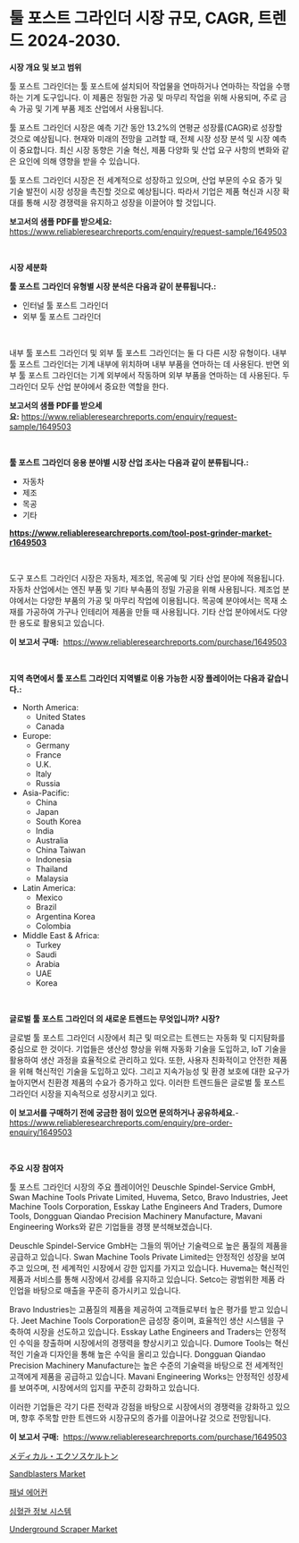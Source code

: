 <p><h1>툴 포스트 그라인더 시장 규모, CAGR, 트렌드 2024-2030.</h1></p><p><strong>시장 개요 및 보고 범위</strong></p>
<p><p>툴 포스트 그라인더는 툴 포스트에 설치되어 작업물을 연마하거나 연마하는 작업을 수행하는 기계 도구입니다. 이 제품은 정밀한 가공 및 마무리 작업을 위해 사용되며, 주로 금속 가공 및 기계 부품 제조 산업에서 사용됩니다.</p><p>툴 포스트 그라인더 시장은 예측 기간 동안 13.2%의 연평균 성장률(CAGR)로 성장할 것으로 예상됩니다. 현재와 미래의 전망을 고려할 때, 전체 시장 성장 분석 및 시장 예측이 중요합니다. 최신 시장 동향은 기술 혁신, 제품 다양화 및 산업 요구 사항의 변화와 같은 요인에 의해 영향을 받을 수 있습니다.</p><p>툴 포스트 그라인더 시장은 전 세계적으로 성장하고 있으며, 산업 부문의 수요 증가 및 기술 발전이 시장 성장을 촉진할 것으로 예상됩니다. 따라서 기업은 제품 혁신과 시장 확대를 통해 시장 경쟁력을 유지하고 성장을 이끌어야 할 것입니다.</p></p>
<p><strong>보고서의 샘플 PDF를 받으세요:</strong> <a href="https://www.reliableresearchreports.com/enquiry/request-sample/1649503">https://www.reliableresearchreports.com/enquiry/request-sample/1649503</a></p>
<p>&nbsp;</p>
<p><strong>시장 세분화</strong></p>
<p><strong>툴 포스트 그라인더 유형별 시장 분석은 다음과 같이 분류됩니다.:</strong></p>
<p><ul><li>인터널 툴 포스트 그라인더</li><li>외부 툴 포스트 그라인더</li></ul></p>
<p>&nbsp;</p>
<p><p>내부 툴 포스트 그라인더 및 외부 툴 포스트 그라인더는 둘 다 다른 시장 유형이다. 내부 툴 포스트 그라인더는 기계 내부에 위치하며 내부 부품을 연마하는 데 사용된다. 반면 외부 툴 포스트 그라인더는 기계 외부에서 작동하며 외부 부품을 연마하는 데 사용된다. 두 그라인더 모두 산업 분야에서 중요한 역할을 한다.</p></p>
<p><strong>보고서의 샘플 PDF를 받으세요:</strong>&nbsp;<a href="https://www.reliableresearchreports.com/enquiry/request-sample/1649503">https://www.reliableresearchreports.com/enquiry/request-sample/1649503</a></p>
<p>&nbsp;</p>
<p><strong> 툴 포스트 그라인더 응용 분야별 시장 산업 조사는 다음과 같이 분류됩니다.:</strong></p>
<p><ul><li>자동차</li><li>제조</li><li>목공</li><li>기타</li></ul></p>
<p><strong><a href="https://www.reliableresearchreports.com/tool-post-grinder-market-r1649503">https://www.reliableresearchreports.com/tool-post-grinder-market-r1649503</a></strong></p>
<p>&nbsp;</p>
<p><p>도구 포스트 그라인더 시장은 자동차, 제조업, 목공예 및 기타 산업 분야에 적용됩니다. 자동차 산업에서는 엔진 부품 및 기타 부속품의 정밀 가공을 위해 사용됩니다. 제조업 분야에서는 다양한 부품의 가공 및 마무리 작업에 이용됩니다. 목공예 분야에서는 목재 소재를 가공하여 가구나 인테리어 제품을 만들 때 사용됩니다. 기타 산업 분야에서도 다양한 용도로 활용되고 있습니다.</p></p>
<p><strong>이 보고서 구매:</strong>&nbsp; <a href="https://www.reliableresearchreports.com/purchase/1649503">https://www.reliableresearchreports.com/purchase/1649503</a></p>
<p>&nbsp;</p>
<p><strong>지역 측면에서 툴 포스트 그라인더 지역별로 이용 가능한 시장 플레이어는 다음과 같습니다.:</strong></p>
<p><ul>
    <li>
        North America:
        <ul>
            <li>United States</li>
            <li>Canada</li>
        </ul>
    </li>
    <li>
        Europe:
        <ul>
            <li>Germany</li>
            <li>France</li>
            <li>U.K.</li>
            <li>Italy</li>
            <li>Russia</li>
        </ul>
    </li>
    <li>
        Asia-Pacific:
        <ul>
            <li>China</li>
            <li>Japan</li>
            <li>South Korea</li>
            <li>India</li>
            <li>Australia</li>
            <li>China Taiwan</li>
            <li>Indonesia</li>
            <li>Thailand</li>
            <li>Malaysia</li>
        </ul>
    </li>
    <li>
        Latin America:
        <ul>
            <li>Mexico</li>
            <li>Brazil</li>
            <li>Argentina Korea</li>
            <li>Colombia</li>
        </ul>
    </li>
    <li>
        Middle East & Africa:
        <ul>
            <li>Turkey</li>
            <li>Saudi</li>
            <li>Arabia</li>
            <li>UAE</li>
            <li>Korea</li>
        </ul>
    </li>
    </ul></p>
<p>&nbsp;</p>
<p><strong>글로벌 툴 포스트 그라인더 의 새로운 트렌드는 무엇입니까? 시장?</strong></p>
<p><p>글로벌 툴 포스트 그라인더 시장에서 최근 및 떠오르는 트렌드는 자동화 및 디지턈화를 중심으로 한 것이다. 기업들은 생산성 향상을 위해 자동화 기술을 도입하고, IoT 기술을 활용하여 생산 과정을 효율적으로 관리하고 있다. 또한, 사용자 친화적이고 안전한 제품을 위해 혁신적인 기술을 도입하고 있다. 그리고 지속가능성 및 환경 보호에 대한 요구가 높아지면서 친환경 제품의 수요가 증가하고 있다. 이러한 트렌드들은 글로벌 툴 포스트 그라인더 시장을 지속적으로 성장시키고 있다.</p></p>
<p><strong>이 보고서를 구매하기 전에 궁금한 점이 있으면 문의하거나 공유하세요.</strong>- <a href="https://www.reliableresearchreports.com/enquiry/pre-order-enquiry/1649503">https://www.reliableresearchreports.com/enquiry/pre-order-enquiry/1649503</a></p>
<p>&nbsp;</p>
<p><strong>주요 시장 참여자</strong></p>
<p><p>툴 포스트 그라인더 시장의 주요 플레이어인 Deuschle Spindel-Service GmbH, Swan Machine Tools Private Limited, Huvema, Setco, Bravo Industries, Jeet Machine Tools Corporation, Esskay Lathe Engineers And Traders, Dumore Tools, Dongguan Qiandao Precision Machinery Manufacture, Mavani Engineering Works와 같은 기업들을 경쟁 분석해보겠습니다.</p><p>Deuschle Spindel-Service GmbH는 그들의 뛰어난 기술력으로 높은 품질의 제품을 공급하고 있습니다. Swan Machine Tools Private Limited는 안정적인 성장을 보여주고 있으며, 전 세계적인 시장에서 강한 입지를 가지고 있습니다. Huvema는 혁신적인 제품과 서비스를 통해 시장에서 강세를 유지하고 있습니다. Setco는 광범위한 제품 라인업을 바탕으로 매출을 꾸준히 증가시키고 있습니다.</p><p>Bravo Industries는 고품질의 제품을 제공하여 고객들로부터 높은 평가를 받고 있습니다. Jeet Machine Tools Corporation은 급성장 중이며, 효율적인 생산 시스템을 구축하여 시장을 선도하고 있습니다. Esskay Lathe Engineers and Traders는 안정적인 수익을 창출하며 시장에서의 경쟁력을 향상시키고 있습니다. Dumore Tools는 혁신적인 기술과 디자인을 통해 높은 수익을 올리고 있습니다. Dongguan Qiandao Precision Machinery Manufacture는 높은 수준의 기술력을 바탕으로 전 세계적인 고객에게 제품을 공급하고 있습니다. Mavani Engineering Works는 안정적인 성장세를 보여주며, 시장에서의 입지를 꾸준히 강화하고 있습니다.</p><p>이러한 기업들은 각기 다른 전략과 강점을 바탕으로 시장에서의 경쟁력을 강화하고 있으며, 향후 주목할 만한 트렌드와 시장규모의 증가를 이끌어나갈 것으로 전망됩니다.</p></p>
<p><strong>이 보고서 구매:</strong>&nbsp;&nbsp;<a href="https://www.reliableresearchreports.com/purchase/1649503">https://www.reliableresearchreports.com/purchase/1649503</a></p>
<p><p><a href="https://github.com/EmoryYundt1935/Market-Research-Report-List-1/blob/main/141225031169.md">メディカル・エクソスケルトン</a></p><p><a href="https://github.com/dx0328/Market-Research-Report-List-2/blob/main/sandblasters-market.md">Sandblasters Market</a></p><p><a href="https://github.com/fernandotryO5lson96765/Market-Research-Report-List-1/blob/main/591687428614.md">패널 에어컨</a></p><p><a href="https://github.com/CliftonFisher9067/Market-Research-Report-List-1/blob/main/483457528613.md">심혈관 정보 시스템</a></p><p><a href="https://github.com/Glendatilghmankmgz0rbhwpy/Market-Research-Report-List-2/blob/main/underground-scraper-market.md">Underground Scraper Market</a></p></p>